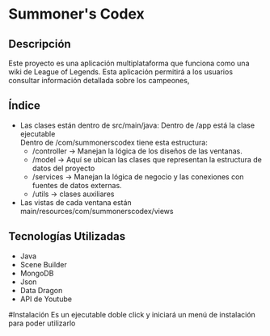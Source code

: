 # Summoner's Codex

## Descripción
Este proyecto es una aplicación multiplataforma que funciona como una wiki de League of Legends. Esta aplicación permitirá a los usuarios consultar información detallada sobre los campeones, 

## Índice
- Las clases están dentro de src/main/java:
  Dentro de /app está la clase ejecutable  
  Dentro de /com/summonerscodex tiene esta estructura:
    - /controller -> Manejan la lógica de los diseños de las ventanas.
    - /model -> Aquí se ubican las clases que representan la estructura de datos del proyecto
    - /services -> Manejan la lógica de negocio y las conexiones con fuentes de datos externas.
    - /utils  -> clases auxiliares
- Las vistas de cada ventana están main/resources/com/summonerscodex/views


## Tecnologías Utilizadas
- Java
- Scene Builder
- MongoDB
- Json
- Data Dragon
- API de Youtube 


#Instalación
Es un ejecutable doble click y iniciará un menú de instalación para poder utilizarlo

